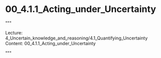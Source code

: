 # 00_4.1.1_Acting_under_Uncertainty

"""

Lecture: 4_Uncertain_knowledge_and_reasoning/4.1_Quantifying_Uncertainty
Content: 00_4.1.1_Acting_under_Uncertainty

"""

